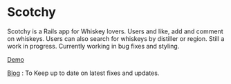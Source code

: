 # Scotchy

Scotchy is a Rails app for Whiskey lovers. Users and like, add and comment on whiskeys. Users can also search for whiskeys by distiller or region. Still a work in progress. Currently working in bug fixes and styling. 


[Demo](https://rocky-river-65402.herokuapp.com/users/1)

[Blog](https://medium.com/@johnverdone/scotchy-the-whiskey-social-app-afb5216d1526)  : To Keep up to date on latest fixes and updates.

